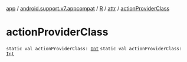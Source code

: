 [app](../../../index.md) / [android.support.v7.appcompat](../../index.md) / [R](../index.md) / [attr](index.md) / [actionProviderClass](./action-provider-class.md)

# actionProviderClass

`static val actionProviderClass: `[`Int`](https://kotlinlang.org/api/latest/jvm/stdlib/kotlin/-int/index.html)
`static val actionProviderClass: `[`Int`](https://kotlinlang.org/api/latest/jvm/stdlib/kotlin/-int/index.html)